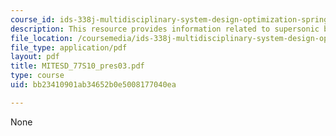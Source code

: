 ```yaml
---
course_id: ids-338j-multidisciplinary-system-design-optimization-spring-2010
description: This resource provides information related to supersonic business jet.
file_location: /coursemedia/ids-338j-multidisciplinary-system-design-optimization-spring-2010/bb23410901ab34652b0e5008177040ea_MITESD_77S10_pres03.pdf
file_type: application/pdf
layout: pdf
title: MITESD_77S10_pres03.pdf
type: course
uid: bb23410901ab34652b0e5008177040ea

---
```

None